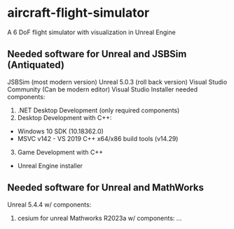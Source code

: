 # aircraft-flight-simulator
A 6 DoF flight simulator with visualization in Unreal Engine

## Needed software for Unreal and JSBSim (Antiquated)
JSBSim (most modern version)
Unreal 5.0.3 (roll back version)
Visual Studio Community (Can be modern editor)
Visual Studio Installer needed components:
1. .NET Desktop Development (only required components)
2. Desktop Development with C++:
- Windows 10 SDK (10.18362.0)
- MSVC v142 - VS 2019 C++ x64/x86 build tools (v14.29)
3. Game Development with C++
- Unreal Engine installer

## Needed software for Unreal and MathWorks
Unreal 5.4.4 w/ components:
1. cesium for unreal
Mathworks R2023a w/ components:
...


